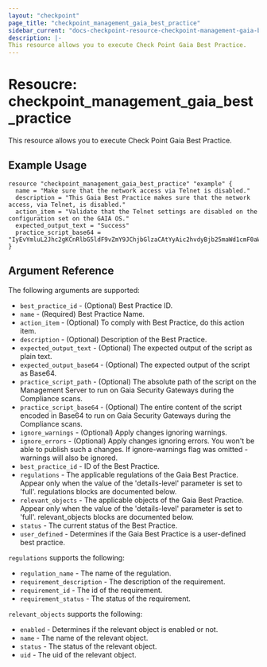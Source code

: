 ```yaml
---
layout: "checkpoint"
page_title: "checkpoint_management_gaia_best_practice"
sidebar_current: "docs-checkpoint-resource-checkpoint-management-gaia-best-practice"
description: |-
This resource allows you to execute Check Point Gaia Best Practice.
---
```


# Resoucre: checkpoint_management_gaia_best_practice

This resource allows you to execute Check Point Gaia Best Practice.

## Example Usage


```hcl
resource "checkpoint_management_gaia_best_practice" "example" {
  name = "Make sure that the network access via Telnet is disabled."
  description = "This Gaia Best Practice makes sure that the network access, via Telnet, is disabled."
  action_item = "Validate that the Telnet settings are disabled on the configuration set on the GAIA OS."
  expected_output_text = "Success"
  practice_script_base64 = "IyEvYmluL2Jhc2gKCnRlbG5ldF9vZmY9JChjbGlzaCAtYyAic2hvdyBjb25maWd1cmF0aW9uIiB8IGdyZXAgInNldCBuZXQtYWNjZXNzIHRlbG5ldCIgfCBncmVwICJvZmYiKQppZiBbICEgLXogIiR0ZWxuZXRfb2ZmIiBdOyB0aGVuCgllY2hvIFN1Y2Nlc3MKZWxzZQoJZWNobyBGYWlsCmZp"
}
```

## Argument Reference

The following arguments are supported:

* `best_practice_id` - (Optional) Best Practice ID. 
* `name` - (Required) Best Practice Name. 
* `action_item` - (Optional) To comply with Best Practice, do this action item. 
* `description` - (Optional) Description of the Best Practice. 
* `expected_output_text` - (Optional) The expected output of the script as plain text. 
* `expected_output_base64` - (Optional) The expected output of the script as Base64. 
* `practice_script_path` - (Optional) The absolute path of the script on the Management Server to run on Gaia Security Gateways during the Compliance scans. 
* `practice_script_base64` - (Optional) The entire content of the script encoded in Base64 to run on Gaia Security Gateways during the Compliance scans. 
* `ignore_warnings` - (Optional) Apply changes ignoring warnings. 
* `ignore_errors` - (Optional) Apply changes ignoring errors. You won't be able to publish such a changes. If ignore-warnings flag was omitted - warnings will also be ignored. 
* `best_practice_id` - ID of the Best Practice.
* `regulations` - The applicable regulations of the Gaia Best Practice. Appear only when the value of the 'details-level' parameter is set to 'full'. regulations blocks are documented below.
* `relevant_objects` - The applicable objects of the Gaia Best Practice. Appear only when the value of the 'details-level' parameter is set to 'full'. relevant_objects blocks are documented below.
* `status` - The current status of the Best Practice.
* `user_defined` - Determines if the Gaia Best Practice is a user-defined best practice.

`regulations` supports the following:

* `regulation_name` - The name of the regulation.
* `requirement_description` - The description of the requirement.
* `requirement_id` - The id of the requirement.
* `requirement_status` - The status of the requirement.


`relevant_objects` supports the following:

* `enabled` - Determines if the relevant object is enabled or not.
* `name` - The name of the relevant object.
* `status` - The status of the relevant object.
* `uid` - The uid of the relevant object.